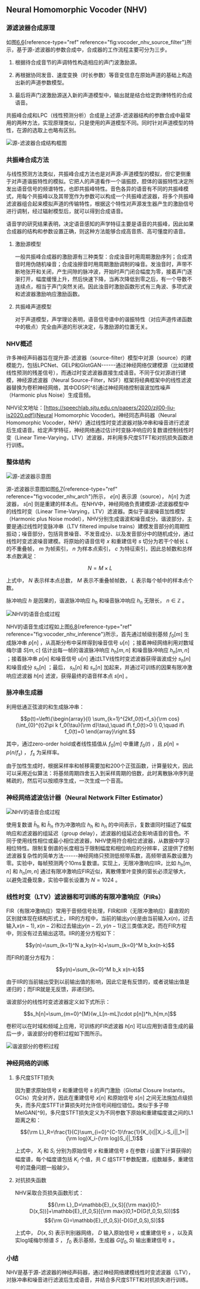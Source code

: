 ## Neural Homomorphic Vocoder (NHV)

### 源滤波器合成原理

如图[6.6](#fig:vocoder_nhv_source_filter){reference-type="ref"
reference="fig:vocoder_nhv_source_filter"}所示，基于源-滤波器的参数合成中，合成器的工作流程主要可分为三步。

1.  根据待合成音节的声调特性构造相应的声门波激励源。

2.  再根据协同发音、速度变换（时长参数）等音变信息在原始声道的基础上构造出新的声道参数模型。

3.  最后将声门波激励源送入新的声道模型中，输出就是结合给定韵律特性的合成语音。

共振峰合成和LPC（线性预测分析）合成是上述源-滤波器结构的参数合成中最常用的两种方法，实现原理类似，只是使用的声道模型不同。同时针对声道模型的特性，在源的选取上也略有区别。

![源-滤波器合成结构框图](../asset/vocoder_nhv_source_filter.png)

### 共振峰合成方法

与线性预测方法类似，共振峰合成方法也是对声源-声道模型的模拟，但它更侧重于对声道谐振特性的模拟。它把人的声道看作一个谐振腔，腔体的谐振特性决定所发出语音信号的频谱特性，也即共振峰特性。音色各异的语音有不同的共振峰模式，用每个共振峰以及其带宽作为参数可以构成一个共振峰滤波器，将多个共振峰滤波器组合起来模拟声道的传输特性，根据这个特性对声源发生器产生的激励信号进行调制，经过辐射模型后，就可以得到合成语音。

语音学的研究结果表明，决定语音感知的声学特征主要是语音的共振峰，因此如果合成器的结构和参数设置正确，则这种方法能够合成高音质、高可懂度的语音。

1.  激励源模型

    一般共振峰合成器的激励源有三种类型：合成浊音时用周期激励序列；合成清音时用伪随机噪音；合成浊擦音时用周期激励调制的噪音。发浊音时，声带不断地张开和关闭，产生间隙的脉冲波，开始时声门闭合幅度为零，接着声门逐渐打开，幅度缓慢上升，然后快速下降，当再次降低到零之后，有一个导数不连续点，相当于声门突然关闭。因此浊音时激励函数形式有三角波、多项式波和滤波器激励响应激励函数。

2.  共振峰声道模型

    对于声道模型，声学理论表明，语音信号谱中的谐振特性（对应声道传递函数中的极点）完全由声道的形状决定，与激励源的位置无关。

### NHV概述

许多神经声码器旨在提升源-滤波器（source-filter）模型中对源（source）的建模能力，包括LPCNet、GELP和GlotGAN------通过神经网络仅建模源（比如建模线性预测的残差信号），而通过时变滤波器直接生成语音。不同于仅对源进行建模，神经源滤波器（Neural
Source-Filter，NSF）框架将经典框架中的线性滤波器替换为卷积神经网络，其中DDSP[^8]通过神经网络控制谐波加性噪声（Harmonic
plus Noise）生成音频。

NHV论文地址：[https://speechlab.sjtu.edu.cn/papers/2020/zjl00-liu-is2020.pdf](Neural Homomorphic Vocoder)。神经同态声码器（Neural
Homomorphic
Vocoder，NHV）通过线性时变滤波器对脉冲串和噪音进行滤波后生成语音。给定声学特征，神经网络通过估计时变脉冲响应的复数谱控制线性时变（Linear
Time-Varying，LTV）滤波器，并利用多尺度STFT和对抗损失函数进行训练。

### 整体结构

![源-滤波器示意图 ](../asset/vocoder_nhv_arch.png)

源-滤波器示意图如图[6.7](#fig:vocoder_nhv_arch){reference-type="ref"
reference="fig:vocoder_nhv_arch"}所示， ${e[n]}$ 表示源（source），
$h[n]$ 为滤波器， $s[n]$
则是重建的样本点。在NHV中，神经网络负责建模源-滤波器模型中的线性时变（Linear
Time-Varying，LTV）滤波器。类似于谐波噪音加性模型（Harmonic plus Noise
model），NHV分别生成谐波和噪音成分。谐波部分，主要是通过线性时变脉冲串（LTV
filtered impulse
trains）建模发音部分的周期性振动；噪音部分，包括背景噪音、不发音成分、以及发音部分中的随机成分，通过线性时变滤波噪音建模。将原始的语音信号
$x$ 和重建信号 $s$ 切分为若干个帧长 $L$ 的不重叠帧， $m$ 为帧索引， $n$
为样本点索引， $c$ 为特征索引，因此总帧数和总样本点数满足：

$$N=M\times L$$

上式中， $N$ 表示样本点总数， $M$ 表示不重叠帧帧数， $L$
表示每个帧中的样本点个数。

脉冲响应 $h$ 是因果的，谐波脉冲响应 $h_h$ 和噪音脉冲响应 $h_n$ 无限长，
$n\in \mathbb{Z}$ 。

![NHV的语音合成过程](../asset/vocoder_nhv_inference.png)

NHV的语音生成过程如上图[6.8](#fig:vocoder_nhv_inference){reference-type="ref"
reference="fig:vocoder_nhv_inference"}所示，首先通过帧级别基频 $f_0[m]$
生成脉冲串 $p[n]$ ，从高斯分布中采样得到噪音信号 $u[n]$
；接着神经网络利用对数域梅尔谱 $S[m,c]$ 估计出每一帧的谐波脉冲响应
$h_h[m,n]$ 和噪音脉冲响应 $h_n[m,n]$ ；接着脉冲串 $p[n]$ 和噪音信号
$u[n]$ 通过LTV线性时变滤波器获得谐波成分 $s_h[n]$ 和噪音成分 $s_n[n]$
；最后， $s_h[n]$ 和 $s_n[n]$
加起来，并通过可训练的因果有限冲激响应滤波器 $h[n]$
滤波，获得最终的语音样本点 $s[n]$ 。

### 脉冲串生成器

利用低通正弦波的和生成脉冲串：

$$p(t)=\left\{\begin{array}{l}
    \sum_{k=1}^{2kf_0(t)<f_s}{\rm cos}(\int_{0}^{t}2\pi k f_0(\tau){\rm d}\tau),\quad if\ f_0(t)>0 \\ 
    0,\quad if\ f_0(t)=0
   \end{array}\right.$$

其中，通过zero-order hold或者线性插值从 $f_0[m]$ 中重建 $f_0(t)$ ，且
$p[n]=p(n/f_s)$ ， $f_s$ 为采样率。

由于加性生成时，根据采样率和帧移需要加和200个正弦函数，计算量较大，因此可以采用近似算法：将基频周期四舍五入到采样周期的倍数，此时离散脉冲序列是稀疏的，然后可以按顺序生成，一次生成一个音高。

### 神经网络滤波估计器（Neural Network Filter Estimator）

![NHV的语音合成过程](../asset/vocoder_nhv_nn_filter_estimator.png)

使用复数谱 $\hat{h}_h$ 和 $\hat{h}_n$ 作为冲激响应 $h_h$ 和 $h_n$
的中间表示，复数谱同时描述了幅度响应和滤波器的组延迟（group
delay），滤波器的组延迟会影响语音的音色。不同于使用线性相位或最小相位滤波器，NHV使用符合相位滤波器，从数据中学习相位特性。限制复倒谱的长度相当于限制幅度和相位响应的分辨率，这提供了控制滤波器复杂性的简单方法------神经网络只预测低频带系数，高频带谱系数设置为零。实验中，每帧预测两个10ms复数谱。实现上，无限冲激响应IIR，比如
$h_h[m,n]$ 和 $h_n[m,n]$
通过有限冲激响应FIR近似，离散傅里叶变换的窗长必须足够大，以避免混叠现象，实验中窗长设置为
$N=1024$ 。

### 线性时变（LTV）滤波器和可训练的有限冲激响应（FIRs）

FIR（有限冲激响应）常用于音频信号处理，FIR和IIR（无限冲激响应）最直观的区别就体现在结构形式上，IIR的方程中，当前的输出$y(n)$是由当前输入$x(n)$，过去输入$x(n-1),x(n-2)$和过去输出$y(n-2),y(n-1)$这三类值决定。而在FIR方程中，则没有过去输出这项。IIR的差分方程如下：

$$y(n)=\sum_{k=1}^N a_ky(n-k)+\sum_{k=0}^M b_kx(n-k)$$

而FIR的差分方程为：

$$y(n)=\sum_{k=0}^M b_k x(n-k)$$

由于IIR的当前输出受到以前输出值的影响，因此它是有反馈的，或者说输出值是递归的；而FIR就是无反馈，非递归的。

谐波部分的线性时变滤波器定义如下式所示：

$$s_h[n]=\sum_{m=0}^{M}(w_L[n-mL]\cdot p[n])*h_h[m,n]$$

卷积可以在时域和频域上应用，可训练的FIR滤波器 $h[n]$
可以应用到语音生成的最后一步，谐波部分的卷积过程如下图所示。

![谐波部分的卷积过程](../asset/vocoder_nhv_harmonic_sample.png)

### 神经网络的训练

1.  多尺度STFT损失

    因为要求原始信号 $x$ 和重建信号 $s$ 的声门激励（Glottal Closure
    Instants，GCIs）完全对齐，因此在重建信号 $x[n]$ 和原始信号 $s[n]$
    之间无法施加点级损失，而多尺度STFT计算损失时允许信号间相位错位。类似于多子带MelGAN[^9]，多尺度STFT损失定义为不同参数下原始和重建幅度谱之间的L1距离之和：

    $${\rm L}_R=\frac{1}{C}\sum_{i=0}^{C-1}\frac{1}{K_i}(||X_i-S_i||_1+||{\rm log}X_i-{\rm log}S_i||_1)$$

    上式中， $X_i$ 和 $S_i$ 分别为原始信号 $x$ 和重建信号 $s$ 在参数 $i$
    设置下计算获得的幅度谱，每个幅度谱包括 $K_i$ 个值，共 $C$
    组STFT参数配置，组数越多，重建信号的混叠问题一般越少。

2.  对抗损失函数

    NHV采取合页损失函数形式：

    $${\rm L}_D=\mathbb{E}_{x,S}[{\rm max}(0,1-D(x,S))]+\mathbb{E}_{f_0,S}[{\rm max}(0,1+D(G(f_0,S),S))]$$
    $${\rm G}=\mathbb{E}_{f_0,S}[-D(G(f_0,S),S)]$$

    上式中， $D(x,S)$ 表示判别器网络， $D$ 输入原始信号 $x$ 或重建信号
    $s$ ，以及真实log域梅尔频谱 $S$ ， $f_0$ 表示基频，生成器 $G(f_0,S)$
    输出重建信号 $s$ 。

### 小结

NHV是基于源-滤波器的神经声码器，通过神经网络建模线性时变滤波器（LTV），对脉冲串和噪音进行滤波后生成语音，并结合多尺度STFT和对抗损失进行训练。
